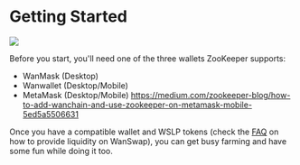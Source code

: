 # Getting Started

![](/availableon.png)

Before you start, you'll need one of the three wallets ZooKeeper supports:

*   WanMask (Desktop)
*   Wanwallet (Desktop/Mobile)
*   MetaMask (Desktop/Mobile) https://medium.com/zookeeper-blog/how-to-add-wanchain-and-use-zookeeper-on-metamask-mobile-5ed5a5506631

Once you have a compatible wallet and WSLP tokens (check the [FAQ](/faq#how-to-add-liquidity) on how to provide liquidity on WanSwap), you can get busy farming and have some fun while doing it too.
